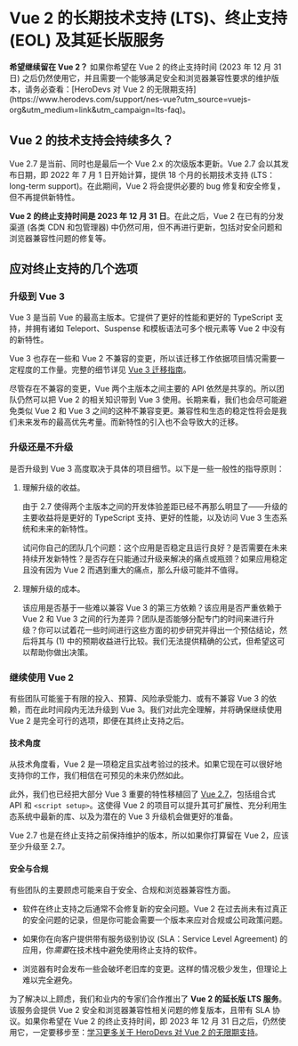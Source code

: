 # Vue 2 的长期技术支持 (LTS)、终止支持 (EOL) 及其延长版服务

<p class="info"><b>希望继续留在 Vue 2？</b>
如果你希望在 Vue 2 的终止支持时间 (2023 年 12 月 31 日) 之后仍然使用它，并且需要一个能够满足安全和浏览器兼容性要求的维护版本，请务必查看：[HeroDevs 对 Vue 2 的无限期支持](https://www.herodevs.com/support/nes-vue?utm_source=vuejs-org&utm_medium=link&utm_campaign=lts-faq)。
</p>

## Vue 2 的技术支持会持续多久？

Vue 2.7 是当前、同时也是最后一个 Vue 2.x 的次级版本更新。Vue 2.7 会以其发布日期，即 2022 年 7 月 1 日开始计算，提供 18 个月的长期技术支持 (LTS：long-term support)。在此期间，Vue 2 将会提供必要的 bug 修复和安全修复，但不再提供新特性。

**Vue 2 的终止支持时间是 2023 年 12 月 31 日**。在此之后，Vue 2 在已有的分发渠道 (各类 CDN 和包管理器) 中仍然可用，但不再进行更新，包括对安全问题和浏览器兼容性问题的修复等。

## 应对终止支持的几个选项

### 升级到 Vue 3

Vue 3 是当前 Vue 的最高主版本。它提供了更好的性能和更好的 TypeScript 支持，并拥有诸如 Teleport、Suspense 和模板语法可多个根元素等 Vue 2 中没有的新特性。

Vue 3 也存在一些和 Vue 2 不兼容的变更，所以该迁移工作依据项目情况需要一定程度的工作量。完整的细节详见 [Vue 3 迁移指南](https://v3-migration.vuejs.org/zh/)。

尽管存在不兼容的变更，Vue 两个主版本之间主要的 API 依然是共享的。所以团队仍然可以把 Vue 2 的相关知识带到 Vue 3 使用。长期来看，我们也会尽可能避免类似 Vue 2 和 Vue 3 之间的这种不兼容变更。兼容性和生态的稳定性将会是我们未来发布的最高优先考量。而新特性的引入也不会导致大的迁移。

### 升级还是不升级

是否升级到 Vue 3 高度取决于具体的项目细节。以下是一些一般性的指导原则：

1. 理解升级的收益。

   由于 2.7 使得两个主版本之间的开发体验差距已经不再那么明显了——升级的主要收益将是更好的 TypeScript 支持、更好的性能，以及访问 Vue 3 生态系统和未来的新特性。

   试问你自己的团队几个问题：这个应用是否稳定且运行良好？是否需要在未来持续开发新特性？是否存在只能通过升级来解决的痛点或瓶颈？如果应用稳定且没有因为 Vue 2 而遇到重大的痛点，那么升级可能并不值得。

2. 理解升级的成本。

   该应用是否基于一些难以兼容 Vue 3 的第三方依赖？该应用是否严重依赖于 Vue 2 和 Vue 3 之间的行为差异？团队是否能够分配专门的时间来进行升级？你可以试着花一些时间进行这些方面的初步研究并得出一个预估结论，然后将其与 (1) 中的预期收益进行比较。我们无法提供精确的公式，但希望这可以帮助你做出决策。

### 继续使用 Vue 2

有些团队可能鉴于有限的投入、预算、风险承受能力、或有不兼容 Vue 3 的依赖，而在此时间段内无法升级到 Vue 3。我们对此完全理解，并将确保继续使用 Vue 2 是完全可行的选项，即便在其终止支持之后。

#### 技术角度

从技术角度看，Vue 2 是一项稳定且实战考验过的技术。如果它现在可以很好地支持你的工作，我们相信在可预见的未来仍然如此。

此外，我们也已经把大部分 Vue 3 重要的特性移植回了 [Vue 2.7](/v2/guide/migration-vue-2-7.html)，包括组合式 API 和 `<script setup>`。这使得 Vue 2 的项目可以提升其可扩展性、充分利用生态系统中最新的库、以及为潜在的 Vue 3 升级机会做更好的准备。

Vue 2.7 也是在终止支持之前保持维护的版本，所以如果你打算留在 Vue 2，应该至少升级至 2.7。

#### 安全与合规

有些团队的主要顾虑可能来自于安全、合规和浏览器兼容性方面。

- 软件在终止支持之后通常不会修复新的安全问题。Vue 2 在过去尚未有过真正的安全问题的记录，但是你可能会需要一个版本来应对合规或公司政策问题。

- 如果你在向客户提供带有服务级别协议 (SLA：Service Level Agreement) 的应用，你*需要*在技术栈中避免使用终止支持的软件。

- 浏览器有时会发布一些会破坏老旧库的变更。这样的情况极少发生，但理论上难以完全避免。

为了解决以上顾虑，我们和业内的专家们合作推出了 **Vue 2 的延长版 LTS 服务**。该服务会提供 Vue 2 安全和浏览器兼容性相关问题的修复版本，且带有 SLA 协议。如果你希望在 Vue 2 的终止支持时间，即 2023 年 12 月 31 日之后，仍然使用它，一定要移步至：[学习更多关于 HeroDevs 对 Vue 2 的无限期支持](https://www.herodevs.com/support/nes-vue?utm_source=vuejs-org&utm_medium=link&utm_campaign=lts-faq)。
